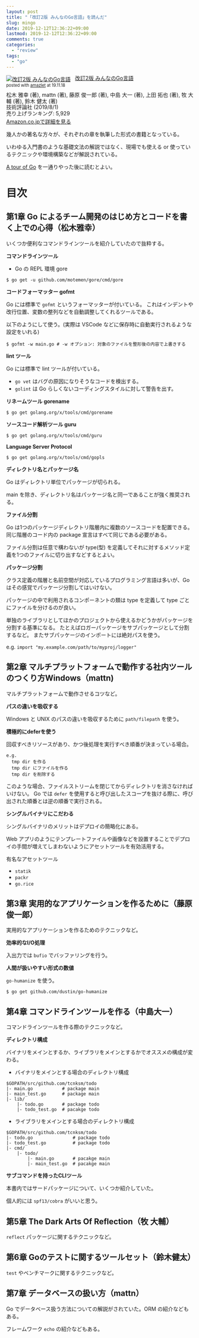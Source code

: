 ```yaml
---
layout: post
title: "「改訂2版 みんなのGo言語」を読んだ"
slug: mingo
date: 2019-12-12T12:36:22+09:00
lastmod: 2019-12-12T12:36:22+09:00
comments: true
categories:
  - "review"
tags:
  - "go"
---
```


<div class="amazlet-box" style="margin-bottom:0px;"><div class="amazlet-image" style="float:left;margin:0px 12px 1px 0px;"><a href="https://www.amazon.co.jp/dp/B07VPSXF6N/iriyaufo-22/ref=nosim/" name="amazletlink" target="_blank"><img src="https://images-fe.ssl-images-amazon.com/images/I/51jif840ScL._SL160_.jpg" alt="改訂2版 みんなのGo言語" style="border: none;" /></a></div><div class="amazlet-info" style="line-height:120%; margin-bottom: 10px"><div class="amazlet-name" style="margin-bottom:10px;line-height:120%"><a href="https://www.amazon.co.jp/dp/B07VPSXF6N/iriyaufo-22/ref=nosim/" name="amazletlink" target="_blank">改訂2版 みんなのGo言語</a><div class="amazlet-powered-date" style="font-size:80%;margin-top:5px;line-height:120%">posted with <a href="http://www.amazlet.com/" title="amazlet" target="_blank">amazlet</a> at 19.11.18</div></div><div class="amazlet-detail">松木 雅幸  (著), mattn (著), 藤原 俊一郎 (著), 中島 大一 (著), 上田 拓也  (著), 牧 大輔 (著), 鈴木 健太 (著) <br />技術評論社 (2019/8/1)<br />売り上げランキング: 5,929<br /></div><div class="amazlet-sub-info" style="float: left;"><div class="amazlet-link" style="margin-top: 5px"><a href="https://www.amazon.co.jp/dp/B07VPSXF6N/iriyaufo-22/ref=nosim/" name="amazletlink" target="_blank">Amazon.co.jpで詳細を見る</a></div></div></div><div class="amazlet-footer" style="clear: left"></div></div>

幾人かの著名な方々が、それぞれの章を執筆した形式の書籍となっている。

いわゆる入門書のような基礎文法の解説ではなく、現場でも使える or 使っているテクニックや環境構築などが解説されている。

[A tour of Go](https://go-tour-jp.appspot.com/welcome/1) を一通りやった後に読むとよい。

# 目次

## 第1章 Go によるチーム開発のはじめ方とコードを書く上での心得（松木雅幸）

いくつか便利なコマンドラインツールを紹介していたので抜粋する。

**コマンドラインツール**

- Go の REPL 環境 gore

```
$ go get -u github.com/motemen/gore/cmd/gore
```

**コードフォーマッター gofmt**

Go には標準で `gofmt` というフォーマッターが付いている。
これはインデントや改行位置、変数の整列などを自動調整してくれるツールである。

以下のようにして使う。(実際は VSCode などに保存時に自動実行されるような設定をいれる)

```
$ gofmt -w main.go # -w オプション: 対象のファイルを整形後の内容で上書きする
```

**lint ツール**

Go には標準で lint ツールが付いている。

- `go vet` はバグの原因になりそうなコードを検出する。
- `golint` は Go らしくないコーディングスタイルに対して警告を出す。


**リネームツール gorename**

```
$ go get golang.org/x/tools/cmd/gorename
```

**ソースコード解析ツール guru**

```
$ go get golang.org/x/tools/cmd/guru
```

**Language Server Protocol**

```
$ go get golang.org/x/tools/cmd/gopls
```

**ディレクトリ名とパッケージ名**

Go はディレクトリ単位でパッケージが切られる。

main を除き、ディレクトリ名はパッケージ名と同一であることが強く推奨される。

**ファイル分割**

Go は1つのパッケージディレクトリ階層内に複数のソースコードを配置できる。
同じ階層のコード内の package 宣言はすべて同じである必要がある。

ファイル分割は任意で構わないが type(型) を定義してそれに対するメソッド定義を1つのファイルに切り出すなどするとよい。

**パッケージ分割**

クラス定義の階層と名前空間が対応しているプログラミング言語は多いが、Go はその感覚でパッケージ分割してはいけない。

パッケージの中で利用されるコンポーネントの類は type を定義して type ごとにファイルを分けるのが良い。

単独のライブラリとしてほかのプロジェクトから使えるかどうかがパッケージを分割する基準になる。
たとえばロガーパッケージをサブパッケージとして分割するなど。
またサブパッケージのインポートには絶対パスを使う。

e.g. `import "my.example.com/path/to/myproj/logger"`

## 第2章 マルチプラットフォームで動作する社内ツールのつくり方Windows（mattn)

マルチプラットフォームで動作させるコツなど。

**パスの違いを吸収する**

Windows と UNIX のパスの違いを吸収するために `path/filepath` を使う。

**積極的にdeferを使う**

回収すべきリソースがあり、かつ後処理を実行すべき順番が決まっている場合。

```
e.g.
  tmp dir を作る
  tmp dir にファイルを作る
  tmp dir を削除する
```

このような場合、ファイルストリームを閉じてからディレクトリを消さなければいけない。
Go では `defer` を使用すると呼び出したスコープを抜ける際に、呼び出された順番とは逆の順番で実行される。

**シングルバイナリにこだわる**

シングルバイナリのメリットはデプロイの簡略化にある。

Web アプリのようにテンプレートファイルや画像などを設置することでデプロイの手間が増えてしまわないようにアセットツールを有効活用する。

有名なアセットツール
- `statik`
- `packr`
- `go.rice`

## 第3章 実用的なアプリケーションを作るために（藤原俊一郎）

実用的なアプリケーションを作るためのテクニックなど。

**効率的なI/O処理**

入出力では `bufio` でバッファリングを行う。

**人間が扱いやすい形式の数値**

`go-humanize` を使う。

```
$ go get github.com/dustin/go-humanize
```

## 第4章 コマンドラインツールを作る（中島大一）

コマンドラインツールを作る際のテクニックなど。

**ディレクトリ構成**

バイナリをメインとするか、ライブラリをメインとするかでオススメの構成が変わる。

- バイナリをメインとする場合のディレクトリ構成
```
$GOPATH/src/github.com/tcnksm/todo
|- main.go           # package main
|- main_test.go      # package main
|- lib/
    |- todo.go       # package todo
    |- todo_test.go  # pacakge todo
```

- ライブラリをメインとする場合のディレクトリ構成
```
$GOPATH/src/github.com/tcnksm/todo
|- todo.go               # package todo
|- todo_test.go          # package todo
|- cmd/
    |- todo/
        |- main.go       # pacakge main
        |- main_test.go  # pacakge main
```

**サブコマンドを持ったCLIツール**

本書内ではサードパッケージについて、いくつか紹介していた。

個人的には `spf13/cobra` がいいと思う。

## 第5章 The Dark Arts Of Reflection（牧 大輔）

`reflect` パッケージに関するテクニックなど。

## 第6章 Goのテストに関するツールセット（鈴木健太）

`test` やベンチマークに関するテクニックなど。

## 第7章 データベースの扱い方（mattn）

Go でデータベース扱う方法についての解説がされていた。ORM の紹介などもある。

フレームワーク `echo` の紹介などもある。